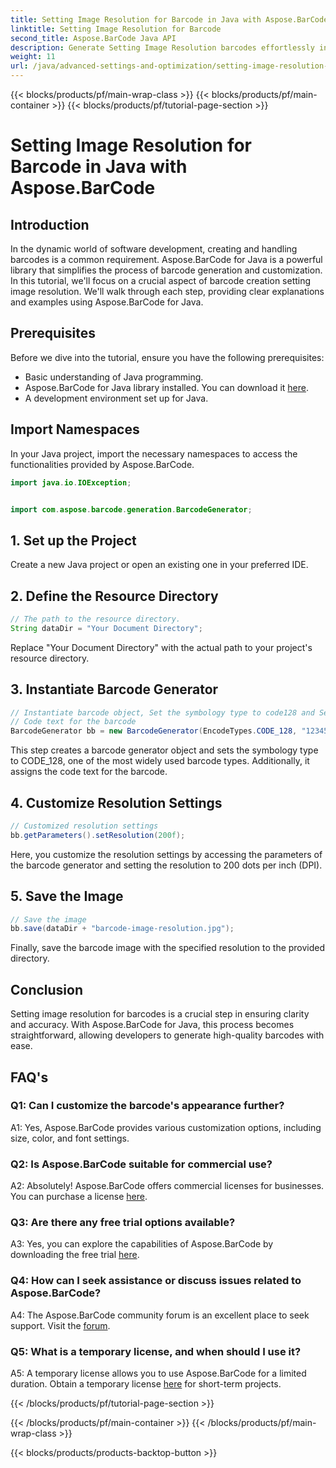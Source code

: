 ```yaml
---
title: Setting Image Resolution for Barcode in Java with Aspose.BarCode
linktitle: Setting Image Resolution for Barcode
second_title: Aspose.BarCode Java API
description: Generate Setting Image Resolution barcodes effortlessly in Java with Aspose.BarCode. Customize settings for clarity and precision.
weight: 11
url: /java/advanced-settings-and-optimization/setting-image-resolution-barcode/
---
```


{{< blocks/products/pf/main-wrap-class >}}
{{< blocks/products/pf/main-container >}}
{{< blocks/products/pf/tutorial-page-section >}}

# Setting Image Resolution for Barcode in Java with Aspose.BarCode

## Introduction

In the dynamic world of software development, creating and handling barcodes is a common requirement. Aspose.BarCode for Java is a powerful library that simplifies the process of barcode generation and customization. In this tutorial, we'll focus on a crucial aspect of barcode creation setting image resolution. We'll walk through each step, providing clear explanations and examples using Aspose.BarCode for Java.

## Prerequisites

Before we dive into the tutorial, ensure you have the following prerequisites:

- Basic understanding of Java programming.
- Aspose.BarCode for Java library installed. You can download it [here](https://releases.aspose.com/barcode/java/).
- A development environment set up for Java.

## Import Namespaces

In your Java project, import the necessary namespaces to access the functionalities provided by Aspose.BarCode.

```java
import java.io.IOException;


import com.aspose.barcode.generation.BarcodeGenerator;
```

## 1. Set up the Project

Create a new Java project or open an existing one in your preferred IDE.

## 2. Define the Resource Directory

```java
// The path to the resource directory.
String dataDir = "Your Document Directory";
```

Replace "Your Document Directory" with the actual path to your project's resource directory.

## 3. Instantiate Barcode Generator

```java
// Instantiate barcode object, Set the symbology type to code128 and Set the
// Code text for the barcode
BarcodeGenerator bb = new BarcodeGenerator(EncodeTypes.CODE_128, "1234567");
```

This step creates a barcode generator object and sets the symbology type to CODE_128, one of the most widely used barcode types. Additionally, it assigns the code text for the barcode.

## 4. Customize Resolution Settings

```java
// Customized resolution settings
bb.getParameters().setResolution(200f);
```

Here, you customize the resolution settings by accessing the parameters of the barcode generator and setting the resolution to 200 dots per inch (DPI).

## 5. Save the Image

```java
// Save the image
bb.save(dataDir + "barcode-image-resolution.jpg");
```

Finally, save the barcode image with the specified resolution to the provided directory.

## Conclusion

Setting image resolution for barcodes is a crucial step in ensuring clarity and accuracy. With Aspose.BarCode for Java, this process becomes straightforward, allowing developers to generate high-quality barcodes with ease.

## FAQ's

### Q1: Can I customize the barcode's appearance further?

A1: Yes, Aspose.BarCode provides various customization options, including size, color, and font settings.

### Q2: Is Aspose.BarCode suitable for commercial use?

A2: Absolutely! Aspose.BarCode offers commercial licenses for businesses. You can purchase a license [here](https://purchase.aspose.com/buy).

### Q3: Are there any free trial options available?

A3: Yes, you can explore the capabilities of Aspose.BarCode by downloading the free trial [here](https://releases.aspose.com/).

### Q4: How can I seek assistance or discuss issues related to Aspose.BarCode?

A4: The Aspose.BarCode community forum is an excellent place to seek support. Visit the [forum](https://forum.aspose.com/c/barcode/13).

### Q5: What is a temporary license, and when should I use it?

A5: A temporary license allows you to use Aspose.BarCode for a limited duration. Obtain a temporary license [here](https://purchase.aspose.com/temporary-license/) for short-term projects.

{{< /blocks/products/pf/tutorial-page-section >}}

{{< /blocks/products/pf/main-container >}}
{{< /blocks/products/pf/main-wrap-class >}}

{{< blocks/products/products-backtop-button >}}
